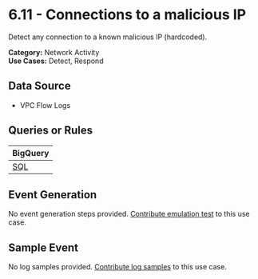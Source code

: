 # 6.11 - Connections to a malicious IP
Detect any connection to a known malicious IP (hardcoded).


**Category:** Network Activity
</br>
**Use Cases:** Detect, Respond
</br>

## Data Source
- VPC Flow Logs


## Queries or Rules
BigQuery |
--- |
[SQL](../../sql/6_11_connections_to_malicious_IP.sql) |

## Event Generation
No event generation steps provided. [Contribute emulation test](../../CONTRIBUTING.md) to this use case.

## Sample Event
No log samples provided. [Contribute log samples](../../CONTRIBUTING.md) to this use case.

